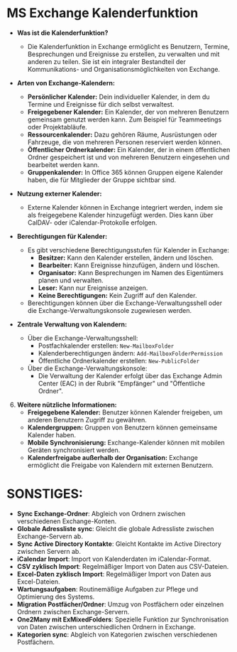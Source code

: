 # MS Exchange Kalenderfunktion

- **Was ist die Kalenderfunktion?**
   - Die Kalenderfunktion in Exchange ermöglicht es Benutzern, Termine, Besprechungen und Ereignisse zu erstellen, zu verwalten und mit anderen zu teilen. Sie ist ein integraler Bestandteil der Kommunikations- und Organisationsmöglichkeiten von Exchange.

- **Arten von Exchange-Kalendern:**
   - **Persönlicher Kalender:** Dein individueller Kalender, in dem du Termine und Ereignisse für dich selbst verwaltest.
   - **Freigegebener Kalender:** Ein Kalender, der von mehreren Benutzern gemeinsam genutzt werden kann. Zum Beispiel für Teammeetings oder Projektabläufe.
   - **Ressourcenkalender:** Dazu gehören Räume, Ausrüstungen oder Fahrzeuge, die von mehreren Personen reserviert werden können.
   - **Öffentlicher Ordnerkalender:** Ein Kalender, der in einem öffentlichen Ordner gespeichert ist und von mehreren Benutzern eingesehen und bearbeitet werden kann.
   - **Gruppenkalender:** In Office 365 können Gruppen eigene Kalender haben, die für Mitglieder der Gruppe sichtbar sind.

- **Nutzung externer Kalender:**
   - Externe Kalender können in Exchange integriert werden, indem sie als freigegebene Kalender hinzugefügt werden. Dies kann über CalDAV- oder iCalendar-Protokolle erfolgen.

- **Berechtigungen für Kalender:**
   - Es gibt verschiedene Berechtigungsstufen für Kalender in Exchange:
     - **Besitzer:** Kann den Kalender erstellen, ändern und löschen.
     - **Bearbeiter:** Kann Ereignisse hinzufügen, ändern und löschen.
     - **Organisator:** Kann Besprechungen im Namen des Eigentümers planen und verwalten.
     - **Leser:** Kann nur Ereignisse anzeigen.
     - **Keine Berechtigungen:** Kein Zugriff auf den Kalender.
   - Berechtigungen können über die Exchange-Verwaltungsshell oder die Exchange-Verwaltungskonsole zugewiesen werden.

- **Zentrale Verwaltung von Kalendern:**
   - Über die Exchange-Verwaltungsshell:
     - Postfachkalender erstellen: `New-MailboxFolder`
     - Kalenderberechtigungen ändern: `Add-MailboxFolderPermission`
     - Öffentliche Ordnerkalender erstellen: `New-PublicFolder`
   - Über die Exchange-Verwaltungskonsole:
     - Die Verwaltung der Kalender erfolgt über das Exchange Admin Center (EAC) in der Rubrik "Empfänger" und "Öffentliche Ordner".

6. **Weitere nützliche Informationen:**
   - **Freigegebene Kalender:** Benutzer können Kalender freigeben, um anderen Benutzern Zugriff zu gewähren.
   - **Kalendergruppen:** Gruppen von Benutzern können gemeinsame Kalender haben.
   - **Mobile Synchronisierung:** Exchange-Kalender können mit mobilen Geräten synchronisiert werden.
   - **Kalenderfreigabe außerhalb der Organisation:** Exchange ermöglicht die Freigabe von Kalendern mit externen Benutzern.

# SONSTIGES:

- **Sync Exchange-Ordner**: Abgleich von Ordnern zwischen verschiedenen Exchange-Konten.
- **Globale Adressliste sync**: Gleicht die globale Adressliste zwischen Exchange-Servern ab.
- **Sync Active Directory Kontakte**: Gleicht Kontakte im Active Directory zwischen Servern ab.
- **iCalendar Import**: Import von Kalenderdaten im iCalendar-Format.
- **CSV zyklisch Import**: Regelmäßiger Import von Daten aus CSV-Dateien.
- **Excel-Daten zyklisch Import**: Regelmäßiger Import von Daten aus Excel-Dateien.
- **Wartungsaufgaben**: Routinemäßige Aufgaben zur Pflege und Optimierung des Systems.
- **Migration Postfächer/Ordner**: Umzug von Postfächern oder einzelnen Ordnern zwischen Exchange-Servern.
- **One2Many mit ExMixedFolders**: Spezielle Funktion zur Synchronisation von Daten zwischen unterschiedlichen Ordnern in Exchange.
- **Kategorien sync**: Abgleich von Kategorien zwischen verschiedenen Postfächern.

